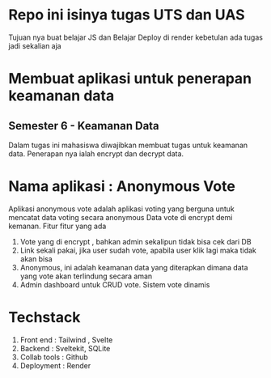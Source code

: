 # Repo ini isinya tugas UTS dan UAS
Tujuan nya buat belajar JS dan Belajar Deploy di render
kebetulan ada tugas jadi sekalian aja


# Membuat aplikasi untuk penerapan keamanan data
## Semester 6 - Keamanan Data

Dalam tugas ini mahasiswa diwajibkan membuat tugas untuk keamanan data. Penerapan nya ialah encrypt dan decrypt data.

# Nama aplikasi : Anonymous Vote
Aplikasi anonymous vote adalah aplikasi voting yang berguna untuk mencatat data voting secara anonymous
Data vote di encrypt demi kemanan. Fitur fitur yang ada

1. Vote yang di encrypt , bahkan admin sekalipun tidak bisa cek dari DB
2. Link sekali pakai, jika user sudah vote, apabila user klik lagi maka tidak akan bisa
3. Anonymous, ini adalah keamanan data yang diterapkan dimana data yang vote akan terlindung secara aman
4. Admin dashboard untuk CRUD vote. Sistem vote dinamis

# Techstack

1. Front end : Tailwind , Svelte
2. Backend : Sveltekit, SQLite
3. Collab tools : Github
4. Deployment : Render